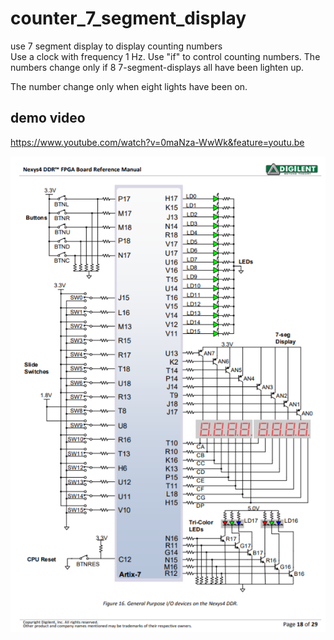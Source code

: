 # counter_7_segment_display
use 7 segment display to display counting numbers<br />
Use a clock with frequency 1 Hz.
Use "if" to control counting numbers.
The numbers change only if 8 7-segment-displays all have been lighten up.

The number change only when eight lights have been on.

## demo video
https://www.youtube.com/watch?v=0maNza-WwWk&feature=youtu.be

![image](https://github.com/skyMei-J/counter_7_segment_display/blob/master/ddd.png)

